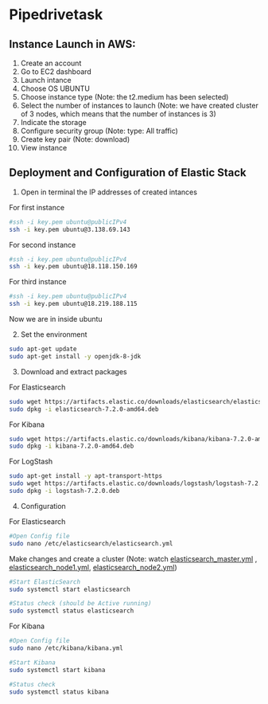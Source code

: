 # Pipedrivetask

## Instance Launch in AWS:

1. Create an account
2. Go to EC2 dashboard
3. Launch intance
4. Choose OS UBUNTU
5. Choose instance type (Note: the t2.medium has been selected)
6. Select the number of instances to launch (Note: we have created cluster of 3 nodes, which means that the number of instances is 3)
7. Indicate the storage
8. Configure security group (Note: type: All traffic)
9. Create key pair (Note: download)
10. View instance

## Deployment and Configuration of Elastic Stack

1. Open in terminal the IP addresses of created intances

For first instance
```bash
#ssh -i key.pem ubuntu@publicIPv4
ssh -i key.pem ubuntu@3.138.69.143 
```

For second instance
```bash
#ssh -i key.pem ubuntu@publicIPv4
ssh -i key.pem ubuntu@18.118.150.169 
```

For third instance
```bash
#ssh -i key.pem ubuntu@publicIPv4
ssh -i key.pem ubuntu@18.219.188.115 
```

Now we are in inside ubuntu

2. Set the environment

```bash
sudo apt-get update
sudo apt-get install -y openjdk-8-jdk
```

3. Download and extract packages

For Elasticsearch
```bash
sudo wget https://artifacts.elastic.co/downloads/elasticsearch/elasticsearch-7.2.0-amd64.deb
sudo dpkg -i elasticsearch-7.2.0-amd64.deb
```

For Kibana
```bash
sudo wget https://artifacts.elastic.co/downloads/kibana/kibana-7.2.0-amd64.deb
sudo dpkg -i kibana-7.2.0-amd64.deb
```

For LogStash
```bash
sudo apt-get install -y apt-transport-https
sudo wget https://artifacts.elastic.co/downloads/logstash/logstash-7.2.0.deb
sudo dpkg -i logstash-7.2.0.deb
```

4. Configuration 

For Elasticsearch
```bash
#Open Config file
sudo nano /etc/elasticsearch/elasticsearch.yml
```
Make changes and create a cluster (Note: watch [elasticsearch_master.yml](https://github.com/solmazsafarli/pipedrivetask/blob/main/elasticsearch_master.yml) , [elasticsearch_node1.yml](https://github.com/solmazsafarli/pipedrivetask/blob/main/elasticsearch_node1.yml), [elasticsearch_node2.yml](https://github.com/solmazsafarli/pipedrivetask/blob/main/elasticsearch_node2.yml))

```bash
#Start ElasticSearch
sudo systemctl start elasticsearch
```

```bash
#Status check (should be Active running)
sudo systemctl status elasticsearch
```

For Kibana
```bash
#Open Config file
sudo nano /etc/kibana/kibana.yml
```

```bash
#Start Kibana
sudo systemctl start kibana
```

```bash
#Status check 
sudo systemctl status kibana
```
